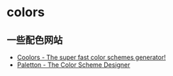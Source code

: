 colors
===

## 一些配色网站

- [Coolors - The super fast color schemes generator!](https://coolors.co/)
- [Paletton - The Color Scheme Designer](https://paletton.com/)